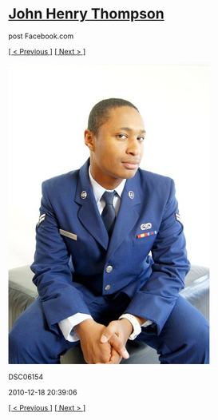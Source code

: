 # [John Henry Thompson](../README.md)
post Facebook.com

[[ < Previous ]](2010-12-18-32.md) [[ Next > ]](2010-12-18-34.md)

[![](../media/2010-12-18/Fam-2010-DSC06154.jpg)](../README.md)

DSC06154

2010-12-18 20:39:06

[[ < Previous ]](2010-12-18-32.md) [[ Next > ]](2010-12-18-34.md)
